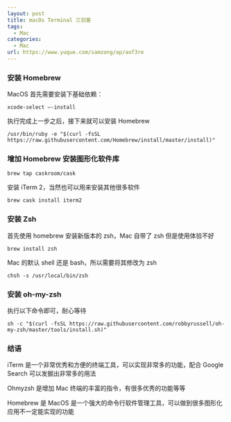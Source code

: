 ```yaml
---
layout: post
title: macOs Terminal 三剑客
tags:
  - Mac
categories:
  - Mac
url: https://www.yuque.com/samzong/ap/aof3re
---
```



### 安装 Homebrew

MacOS 首先需要安装下基础依赖：

    xcode-select —-install

执行完成上一步之后，接下来就可以安装 Homebrew

    /usr/bin/ruby -e "$(curl -fsSL https://raw.githubusercontent.com/Homebrew/install/master/install)"

### 增加 Homebrew 安装图形化软件库

    brew tap caskroom/cask

安装 iTerm 2，当然也可以用来安装其他很多软件

    brew cask install iterm2

### 安装 Zsh

首先使用 homebrew 安装新版本的 zsh，Mac 自带了 zsh 但是使用体验不好

    brew install zsh

Mac 的默认 shell 还是 bash，所以需要将其修改为 zsh

    chsh -s /usr/local/bin/zsh

### 安装 oh-my-zsh

执行以下命令即可，耐心等待

    sh -c "$(curl -fsSL https://raw.githubusercontent.com/robbyrussell/oh-my-zsh/master/tools/install.sh)"

### 结语

iTerm 是一个非常优秀和方便的终端工具，可以实现非常多的功能，配合 Google Search 可以发掘出非常多的用法

Ohmyzsh 是增加 Mac 终端的丰富的指令，有很多优秀的功能等等

Homebrew 是 MacOS 是一个强大的命令行软件管理工具，可以做到很多图形化应用不一定能实现的功能

